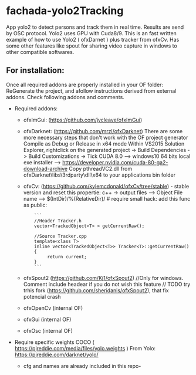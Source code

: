 # fachada-yolo2Tracking

App yolo2 to detect persons and track them in real time.
Results are send by OSC protocol. 
Yolo2 uses GPU with Cuda8/9.
This is an fast written example of how to use Yolo2 ( ofxDarnet ) plus tracker from ofxCv. 
Has some other features like spout for sharing video capture in windows to other compatible softwares.  

## For installation:

Once all required addons are properly installed in your OF folder: ReGenerate the project, and afollow instructions derived from external addons. Check following addons and comments.

 * Required addons: 
     - ofxImGui: (https://github.com/jvcleave/ofxImGui)
     - ofxDarknet: (https://github.com/mrzl/ofxDarknet)
              There are some more necessary steps that don't work with the OF project generator
              Compile as Debug or Release in x64 mode
              Within VS2015 Solution Explorer, rightclick on the generated project -> Build Dependencies -> Build Customizations -> Tick CUDA 8.0 --> windows10 64 bits local exe installer --> https://developer.nvidia.com/cuda-80-ga2-download-archive
              Copy pthreadVC2.dll from ofxDarknet\libs\3rdparty\dll\x64 to your applications bin folder

     
     - ofxCv: (https://github.com/kylemcdonald/ofxCv/tree/stable)
               - stable version and reset this propertie: c++ -> output files --> Object File name --> $(IntDir)/%(RelativeDir)/
               # require small hack: add this func as public:
              
               ```
               //Header Tracker.h
               vector<TrackedObject<T> > getCurrentRaw();

               //Source Tracker.cpp
               template<class T>
               inline vector<TrackedObject<T>> Tracker<T>::getCurrentRaw()
               {
                    return current;
               }
               ```
    - ofxSpout2 (https://github.com/Kj1/ofxSpout2) //Only for windows. Comment include headear if you do not wish this feature // TODO try trhis fork (https://github.com/sheridanis/ofxSpout2), that fix     potencial crash

     - ofxOpenCv (internal OF)
     - ofxGui (internal OF)
     - ofxOsc (internal OF)
     
 * Require specific weights COCO  ( https://pjreddie.com/media/files/yolo.weights ) From Yolo: https://pjreddie.com/darknet/yolo/
    - cfg and names are already included in this repo- 
 
 
  
